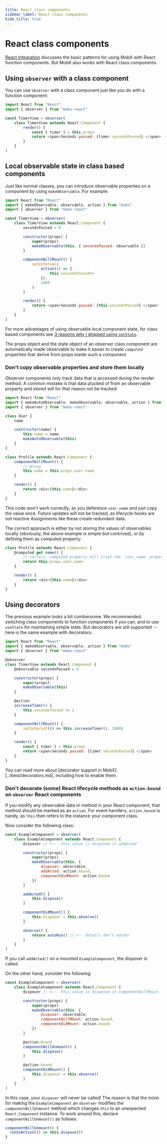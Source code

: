 ```yaml
---
title: React class components
sidebar_label: React class components
hide_title: true
---
```


# React class components

[React integration](react-integration.md) discusses the basic patterns for
using MobX with React function components. But MobX also works with React class components.

## Using `observer` with a class component

You can use `observer` with a class component just like you do with a function
component:

```javascript
import React from "React"
import { observer } from "mobx-react"

const TimerView = observer(
    class TimerView extends React.Component {
        render() {
            const { timer } = this.props
            return <span>Seconds passed: {timer.secondsPassed} </span>
        }
    }
)
```

## Local observable state in class based components

Just like normal classes, you can introduce observable properties on a component by using `makeObservable`. For example:

```javascript
import React from "React"
import { makeObservable, observable, action } from "mobx"
import { observer } from "mobx-react"

const TimerView = observer(
    class TimerView extends React.Component {
        secondsPassed = 0

        constructor(props) {
            super(props)
            makeObservable(this, { secondsPassed: observable })
        }

        componentWillMount() {
            setInterval(
                action(() => {
                    this.secondsPassed++
                }),
                1000
            )
        }

        render() {
            return <span>Seconds passed: {this.secondsPassed} </span>
        }
    }
)
```

For more advantages of using observable local component state, for class based components see [3 reasons why I stopped using `setState`](https://medium.com/@mweststrate/3-reasons-why-i-stopped-using-react-setstate-ab73fc67a42e).

The props object and the state object of an observer class component are automatically made observable to make it easier to create `computed` properties that derive from props inside such a component.

### Don't copy observable properties and store them locally

Observer components only track data that is accessed _during_ the render method. A common mistake is that data plucked of from an observable property and stored will for that reason not be tracked:

```javascript
import React from "React"
import { makeAutoObservable, makeObservable, observable, action } from "mobx"
import { observer } from "mobx-react"

class User {
    name

    constructor(name) {
        this.name = name
        makeAutoObservable(this)
    }
}

class Profile extends React.Component {
    componentWillMount() {
        // Wrong
        this.name = this.props.user.name
    }

    render() {
        return <div>{this.name}</div>
    }
}
```

This code won't work correctly, as you deference `user.name` and just copy the value once. Future updates will not be tracked, as lifecycle hooks are not reactive Assignments like these create redundant data.

The correct approach is either by not storing the values of observables locally (obviously, the above example is simple but contrived), or by defining them as computed property:

```javascript
class Profile extends React.Component {
    @computed get name() {
        // correct; computed property will track the `user.name` property
        return this.props.user.name
    }

    render() {
        return <div>{this.name}</div>
    }
}
```

## Using decorators

The previous example looks a bit cumbersome. We recommended switching class
components to function components if you can, and to use `useState` for maintaining
simple state. But decorators are still supported -- here is the same example with
decorators:

```javascript
import React from "React"
import { makeObservable, observable, action } from "mobx"
import { observer } from "mobx-react"

@observer
class TimerView extends React.Component {
    @observable secondsPassed = 0

    constructor(props) {
        super(props)
        makeObservable(this)
    }

    @action
    increaseTimer() {
        this.secondsPassed += 1
    }

    componentWillMount() {
        setInterval(() => this.increaseTimer(), 1000)
    }

    render() {
        const { timer } = this.props
        return <span>Seconds passed: {timer.secondsPassed} </span>
    }
}
```

You can read more about [decorator support in MobX][../best/decorators.md],
including how to enable them.

### Don't decorate (some) React lifecycle methods as `action.bound` on `observer` React components

If you modify any observable data in method in your React component, that method
should be marked as an `action`. For event handlers, `action.bound` is handy,
as `this` then refers to the instance your component class.

Now consider the following class:

```javascript
const ExampleComponent = observer(
    class ExampleComponent extends React.Component {
        disposer // <--- this value is disposed in addActed

        constructor(props) {
            super(props)
            makeObservable(this, {
                disposer: observable,
                addActed: action.bound,
                componentDidMount: action.bound
            })
        }

        addActed() {
            this.dispose()
        }

        componentDidMount() {
            this.disposer = this.observe()
        }

        observe() {
            return autoRun() // <-- details don't matter
        }
    }
)
```

If you call `addActed()` on a mounted `ExampleComponent`, the disposer is called.

On the other hand, consider the following:

```javascript
const ExampleComponent = observer(
    class ExampleComponent extends React.Component {
        disposer // <--- this value is disposed in componentWillMount

        constructor(props) {
            super(props)
            makeObservable(this, {
                disposer: observable,
                componentWillMOunt: action.bound,
                componentDidMount: action.bound
            })
        }

        @action.bound
        componentWillUnmount() {
            this.dispose()
        }

        @action.bound
        componentDidMount() {
            this.disposer = this.observe()
        }
    }
)
```

In this case, your `disposer` will never be called! The reason is that the mixin for making the `ExampleComponent` an `observer` modifies the `componentWillUnmount` method which changes `this` to an unexpected `React.Component` instance. To work around this, declare `componentWillUnmount()` as follows:

```js
componentWillUnmount() {
  runInAction(() => this.dispose())
}
```
